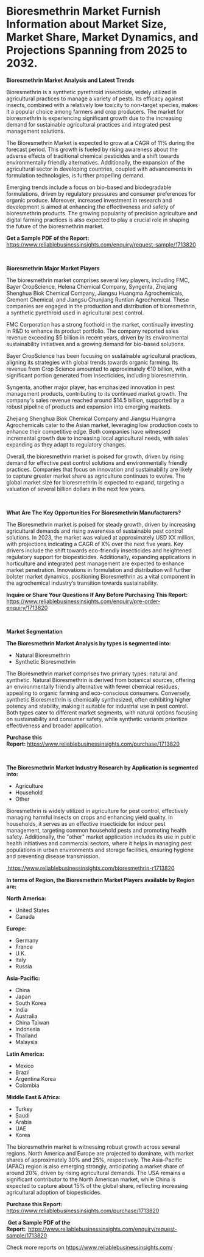 <p><h1>Bioresmethrin Market Furnish Information about Market Size, Market Share, Market Dynamics, and Projections Spanning from 2025 to 2032.</h1></p><p><strong>Bioresmethrin Market Analysis and Latest Trends</strong></p>
<p><p>Bioresmethrin is a synthetic pyrethroid insecticide, widely utilized in agricultural practices to manage a variety of pests. Its efficacy against insects, combined with a relatively low toxicity to non-target species, makes it a popular choice among farmers and crop producers. The market for bioresmethrin is experiencing significant growth due to the increasing demand for sustainable agricultural practices and integrated pest management solutions.</p><p>The Bioresmethrin Market is expected to grow at a CAGR of 11% during the forecast period. This growth is fueled by rising awareness about the adverse effects of traditional chemical pesticides and a shift towards environmentally friendly alternatives. Additionally, the expansion of the agricultural sector in developing countries, coupled with advancements in formulation technologies, is further propelling demand. </p><p>Emerging trends include a focus on bio-based and biodegradable formulations, driven by regulatory pressures and consumer preferences for organic produce. Moreover, increased investment in research and development is aimed at enhancing the effectiveness and safety of bioresmethrin products. The growing popularity of precision agriculture and digital farming practices is also expected to play a crucial role in shaping the future of the bioresmethrin market.</p></p>
<p><strong>Get a Sample PDF of the Report:&nbsp;</strong> <a href="https://www.reliablebusinessinsights.com/enquiry/request-sample/1713820?utm_campaign=2809&utm_medium=2&utm_source=Github&utm_content=ia&utm_term=28032025&utm_id=bioresmethrin">https://www.reliablebusinessinsights.com/enquiry/request-sample/1713820</a></p>
<p>&nbsp;</p>
<p><strong>Bioresmethrin Major Market Players</strong></p>
<p><p>The bioresmethrin market comprises several key players, including FMC, Bayer CropScience, Helena Chemical Company, Syngenta, Zhejiang Shenghua Biok Chemical Company, Jiangsu Huangma Agrochemicals, Gremont Chemical, and Jiangsu Chunjiang Runtian Agrochemical. These companies are engaged in the production and distribution of bioresmethrin, a synthetic pyrethroid used in agricultural pest control.</p><p>FMC Corporation has a strong foothold in the market, continually investing in R&D to enhance its product portfolio. The company reported sales revenue exceeding $5 billion in recent years, driven by its environmental sustainability initiatives and a growing demand for bio-based solutions.</p><p>Bayer CropScience has been focusing on sustainable agricultural practices, aligning its strategies with global trends towards organic farming. Its revenue from Crop Science amounted to approximately €10 billion, with a significant portion generated from insecticides, including bioresmethrin.</p><p>Syngenta, another major player, has emphasized innovation in pest management products, contributing to its continued market growth. The company's sales revenue reached around $14.5 billion, supported by a robust pipeline of products and expansion into emerging markets.</p><p>Zhejiang Shenghua Biok Chemical Company and Jiangsu Huangma Agrochemicals cater to the Asian market, leveraging low production costs to enhance their competitive edge. Both companies have witnessed incremental growth due to increasing local agricultural needs, with sales expanding as they adapt to regulatory changes.</p><p>Overall, the bioresmethrin market is poised for growth, driven by rising demand for effective pest control solutions and environmentally friendly practices. Companies that focus on innovation and sustainability are likely to capture greater market share as agriculture continues to evolve. The global market size for bioresmethrin is expected to expand, targeting a valuation of several billion dollars in the next few years.</p></p>
<p>&nbsp;</p>
<p><strong>What Are The Key Opportunities For Bioresmethrin Manufacturers?</strong></p>
<p><p>The Bioresmethrin market is poised for steady growth, driven by increasing agricultural demands and rising awareness of sustainable pest control solutions. In 2023, the market was valued at approximately USD XX million, with projections indicating a CAGR of X% over the next five years. Key drivers include the shift towards eco-friendly insecticides and heightened regulatory support for biopesticides. Additionally, expanding applications in horticulture and integrated pest management are expected to enhance market penetration. Innovations in formulation and distribution will further bolster market dynamics, positioning Bioresmethrin as a vital component in the agrochemical industry’s transition towards sustainability.</p></p>
<p><strong>Inquire or Share Your Questions If Any Before Purchasing This Report:</strong> <a href="https://www.reliablebusinessinsights.com/enquiry/pre-order-enquiry/1713820?utm_campaign=2809&utm_medium=2&utm_source=Github&utm_content=ia&utm_term=28032025&utm_id=bioresmethrin">https://www.reliablebusinessinsights.com/enquiry/pre-order-enquiry/1713820</a></p>
<p>&nbsp;</p>
<p><strong>Market Segmentation</strong></p>
<p><strong>The Bioresmethrin Market Analysis by types is segmented into:</strong></p>
<p><ul><li>Natural Bioresmethrin</li><li>Synthetic Bioresmethrin</li></ul></p>
<p><p>The Bioresmethrin market comprises two primary types: natural and synthetic. Natural Bioresmethrin is derived from botanical sources, offering an environmentally friendly alternative with fewer chemical residues, appealing to organic farming and eco-conscious consumers. Conversely, synthetic Bioresmethrin is chemically synthesized, often exhibiting higher potency and stability, making it suitable for industrial use in pest control. Both types cater to different market segments, with natural options focusing on sustainability and consumer safety, while synthetic variants prioritize effectiveness and broader application.</p></p>
<p><strong>Purchase this Report:&nbsp;</strong><a href="https://www.reliablebusinessinsights.com/purchase/1713820?utm_campaign=2809&utm_medium=2&utm_source=Github&utm_content=ia&utm_term=28032025&utm_id=bioresmethrin">https://www.reliablebusinessinsights.com/purchase/1713820</a></p>
<p>&nbsp;</p>
<p><strong>The Bioresmethrin Market Industry Research by Application is segmented into:</strong></p>
<p><ul><li>Agriculture</li><li>Household</li><li>Other</li></ul></p>
<p><p>Bioresmethrin is widely utilized in agriculture for pest control, effectively managing harmful insects on crops and enhancing yield quality. In households, it serves as an effective insecticide for indoor pest management, targeting common household pests and promoting health safety. Additionally, the "other" market application includes its use in public health initiatives and commercial sectors, where it helps in managing pest populations in urban environments and storage facilities, ensuring hygiene and preventing disease transmission.</p></p>
<p><a href="https://www.reliablebusinessinsights.com/bioresmethrin-r1713820?utm_campaign=2809&utm_medium=2&utm_source=Github&utm_content=ia&utm_term=28032025&utm_id=bioresmethrin">&nbsp;https://www.reliablebusinessinsights.com/bioresmethrin-r1713820</a></p>
<p><strong>In terms of Region, the Bioresmethrin Market Players available by Region are:</strong></p>
<p>
    <p> <strong> North America: </strong>
        <ul>
            <li>United States</li>
            <li>Canada</li>
        </ul>
        </p> 
    <p> <strong> Europe: </strong>
        <ul>
            <li>Germany</li>
            <li>France</li>
            <li>U.K.</li>
            <li>Italy</li>
            <li>Russia</li>
        </ul>
        </p> 
    <p> <strong> Asia-Pacific: </strong>
        <ul>
            <li>China</li>
            <li>Japan</li>
            <li>South Korea</li>
            <li>India</li>
            <li>Australia</li>
            <li>China Taiwan</li>
            <li>Indonesia</li>
            <li>Thailand</li>
            <li>Malaysia</li>
        </ul>
        </p> 
    <p> <strong> Latin America: </strong>
        <ul>
            <li>Mexico</li>
            <li>Brazil</li>
            <li>Argentina Korea</li>
            <li>Colombia</li>
        </ul>
        </p> 
    <p> <strong> Middle East & Africa: </strong>
        <ul>
            <li>Turkey</li>
            <li>Saudi</li>
            <li>Arabia</li>
            <li>UAE</li>
            <li>Korea</li>
        </ul>
    </p>
    </p>
<p><p>The bioresmethrin market is witnessing robust growth across several regions. North America and Europe are projected to dominate, with market shares of approximately 30% and 25%, respectively. The Asia-Pacific (APAC) region is also emerging strongly, anticipating a market share of around 20%, driven by rising agricultural demands. The USA remains a significant contributor to the North American market, while China is expected to capture about 15% of the global share, reflecting increasing agricultural adoption of biopesticides.</p></p>
<p><strong>Purchase this Report: </strong><a href="https://www.reliablebusinessinsights.com/purchase/1713820?utm_campaign=2809&utm_medium=2&utm_source=Github&utm_content=ia&utm_term=28032025&utm_id=bioresmethrin">https://www.reliablebusinessinsights.com/purchase/1713820</a></p>
<p>&nbsp;<strong>Get a Sample PDF of the Report:&nbsp;&nbsp;</strong><a href="https://www.reliablebusinessinsights.com/enquiry/request-sample/1713820?utm_campaign=2809&utm_medium=2&utm_source=Github&utm_content=ia&utm_term=28032025&utm_id=bioresmethrin">https://www.reliablebusinessinsights.com/enquiry/request-sample/1713820</a></p>
<p><strong></strong></p>
<p>Check more reports on <a href="https://www.reliablebusinessinsights.com/?utm_campaign=2809&utm_medium=2&utm_source=Github&utm_content=ia&utm_term=28032025&utm_id=bioresmethrin">https://www.reliablebusinessinsights.com/</a></p>